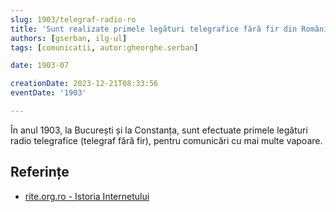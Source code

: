 ```yaml
---
slug: 1903/telegraf-radio-ro
title: 'Sunt realizate primele legături telegrafice fără fir din România'
authors: [gserban, ilg-ul]
tags: [comunicatii, autor:gheorghe.serban]

date: 1903-07

creationDate: 2023-12-21T08:33:56
eventDate: '1903'

---
```


În anul 1903, la București și la Constanța, sunt efectuate primele legături
radio telegrafice (telegraf fără fir), pentru comunicări cu mai multe vapoare.

<!-- truncate -->

## Referințe

- [rite.org.ro - Istoria Internetului](https://rite.org.ro/istoria-internetului/)
